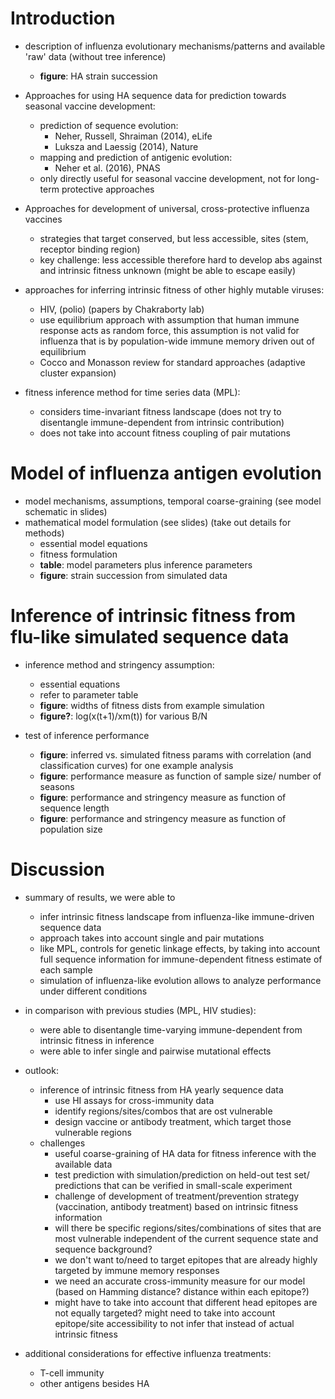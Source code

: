 # Introduction

- description of influenza evolutionary mechanisms/patterns and available 'raw' data (without tree inference)
    - __figure__: HA strain succession

- Approaches for using HA sequence data for prediction towards seasonal vaccine development:
    - prediction of sequence evolution:
        - Neher, Russell, Shraiman (2014), eLife
        - Luksza and Laessig (2014), Nature
    - mapping and prediction of antigenic evolution:
        - Neher et al. (2016), PNAS
    - only directly useful for seasonal vaccine development, not for long-term protective approaches

- Approaches for development of universal, cross-protective influenza vaccines
    - strategies that target conserved, but less accessible, sites (stem, receptor binding region)
    - key challenge: less accessible therefore hard to develop abs against and intrinsic fitness unknown (might be able to escape easily)

- approaches for inferring intrinsic fitness of other highly mutable viruses:
    - HIV, (polio) (papers by Chakraborty lab)
    - use equilibrium approach with assumption that human immune response acts as random force, this assumption is not valid for influenza that is by population-wide immune memory driven out of equilibrium
    - Cocco and Monasson review for standard approaches (adaptive cluster expansion)

- fitness inference method for time series data (MPL):
    - considers time-invariant fitness landscape (does not try to disentangle immune-dependent from intrinsic contribution)
    - does not take into account fitness coupling of pair mutations
    

# Model of influenza antigen evolution

- model mechanisms, assumptions, temporal coarse-graining (see model schematic in slides)
- mathematical model formulation (see slides) (take out details for methods)
    - essential model equations
    - fitness formulation
    - __table__: model parameters plus inference parameters
    - __figure__: strain succession from simulated data 


# Inference of intrinsic fitness from flu-like simulated sequence data

- inference method and stringency assumption:
    - essential equations
    - refer to parameter table
    - __figure__: widths of fitness dists from example simulation
    - __figure?__: log(x(t+1)/xm(t)) for various B/N

- test of inference performance
    - __figure__: inferred vs. simulated fitness params with correlation (and classification curves) for one example analysis
    - __figure__: performance measure as function of sample size/ number of seasons
    - __figure__: performance and stringency measure as function of sequence length
    - __figure__: performance and stringency measure as function of population size

# Discussion 

- summary of results, we were able to
    - infer intrinsic fitness landscape from influenza-like immune-driven sequence data
    - approach takes into account single and pair mutations
    - like MPL, controls for genetic linkage effects, by taking into account full sequence information for immune-dependent fitness estimate of each sample
    - simulation of influenza-like evolution allows to analyze performance under different conditions

- in comparison with previous studies (MPL, HIV studies):
    - were able to disentangle time-varying immune-dependent from intrinsic fitness in inference
    - were able to infer single and pairwise mutational effects

- outlook:
    - inference of intrinsic fitness from HA yearly sequence data
        - use HI assays for cross-immunity data
        - identify regions/sites/combos that are ost vulnerable
        - design vaccine or antibody treatment, which target those vulnerable regions
    - challenges
        - useful coarse-graining of HA data for fitness inference with the available data
        - test prediction with simulation/prediction on held-out test set/ predictions that can be verified in small-scale experiment
        - challenge of development of treatment/prevention strategy (vaccination, antibody treatment) based on intrinsic fitness information
        - will there be specific regions/sites/combinations of sites that are most vulnerable independent of the current sequence state and sequence background?
        - we don't want to/need to target epitopes that are already highly targeted by immune memory responses
        - we need an accurate cross-immunity measure for our model (based on Hamming distance? distance within each epitope?)
        - might have to take into account that different head epitopes are not equally targeted?
        might need to take into account epitope/site accessibility to not infer that instead of actual intrinsic fitness
- additional considerations for effective influenza treatments:
    - T-cell immunity
    - other antigens besides HA

